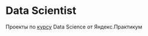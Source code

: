 # Data Scientist
Проекты по [курсу](https://practicum.yandex.ru/data-scientist/) Data Science от Яндекс.Практикум
